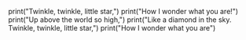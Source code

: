 
print("Twinkle, twinkle, little star,")
print("How I wonder what you are!")
print("Up above the world so high,")
print("Like a diamond in the sky. Twinkle, twinkle, little star,") 
print("How I wonder what you are") 